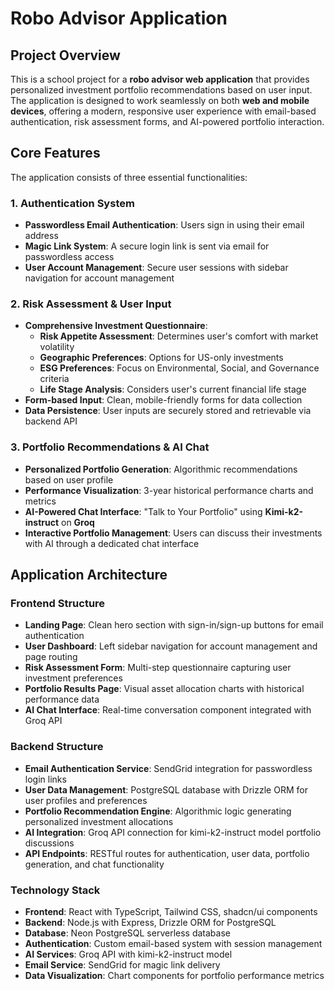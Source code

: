# Robo Advisor Application

## Project Overview

This is a school project for a **robo advisor web application** that provides personalized investment portfolio recommendations based on user input. The application is designed to work seamlessly on both **web and mobile devices**, offering a modern, responsive user experience with email-based authentication, risk assessment forms, and AI-powered portfolio interaction.

## Core Features

The application consists of three essential functionalities:

### 1. Authentication System
- **Passwordless Email Authentication**: Users sign in using their email address
- **Magic Link System**: A secure login link is sent via email for passwordless access
- **User Account Management**: Secure user sessions with sidebar navigation for account management

### 2. Risk Assessment & User Input
- **Comprehensive Investment Questionnaire**:
  - **Risk Appetite Assessment**: Determines user's comfort with market volatility
  - **Geographic Preferences**: Options for US-only investments
  - **ESG Preferences**: Focus on Environmental, Social, and Governance criteria
  - **Life Stage Analysis**: Considers user's current financial life stage
- **Form-based Input**: Clean, mobile-friendly forms for data collection
- **Data Persistence**: User inputs are securely stored and retrievable via backend API

### 3. Portfolio Recommendations & AI Chat
- **Personalized Portfolio Generation**: Algorithmic recommendations based on user profile
- **Performance Visualization**: 3-year historical performance charts and metrics
- **AI-Powered Chat Interface**: "Talk to Your Portfolio" using **Kimi-k2-instruct** on **Groq**
- **Interactive Portfolio Management**: Users can discuss their investments with AI through a dedicated chat interface

## Application Architecture

### Frontend Structure
- **Landing Page**: Clean hero section with sign-in/sign-up buttons for email authentication
- **User Dashboard**: Left sidebar navigation for account management and page routing
- **Risk Assessment Form**: Multi-step questionnaire capturing user investment preferences
- **Portfolio Results Page**: Visual asset allocation charts with historical performance data
- **AI Chat Interface**: Real-time conversation component integrated with Groq API

### Backend Structure
- **Email Authentication Service**: SendGrid integration for passwordless login links
- **User Data Management**: PostgreSQL database with Drizzle ORM for user profiles and preferences
- **Portfolio Recommendation Engine**: Algorithmic logic generating personalized investment allocations
- **AI Integration**: Groq API connection for kimi-k2-instruct model portfolio discussions
- **API Endpoints**: RESTful routes for authentication, user data, portfolio generation, and chat functionality

### Technology Stack
- **Frontend**: React with TypeScript, Tailwind CSS, shadcn/ui components
- **Backend**: Node.js with Express, Drizzle ORM for PostgreSQL
- **Database**: Neon PostgreSQL serverless database
- **Authentication**: Custom email-based system with session management
- **AI Services**: Groq API with kimi-k2-instruct model
- **Email Service**: SendGrid for magic link delivery
- **Data Visualization**: Chart components for portfolio performance metrics
